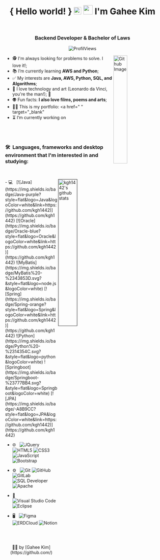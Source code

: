 <h1 align="center">{ Hello world! } 
                   <img src="https://github.com/rajput2107/rajput2107/blob/master/Assets/Earth.gif" width="24px">
                   <img src="https://raw.githubusercontent.com/iampavangandhi/iampavangandhi/master/gifs/Hi.gif" width="30px"> I'm Gahee Kim</h1>
 <p align="center"><br/>
  <!--
  <a href="https://www.linkedin.com/public-profile/settings?trk=d_flagship3_profile_self_view_public_profile&lipi=urn%3Ali%3Apage%3Ad_flagship3_profile_self_edit_contact_info%3B0eRLmcF7RMGODeWzWIo5qA%3D%3D"  target="_blank">
    <!-- <img src="https://img.shields.io/badge/-LinkedIn-blue?style=flat&logo=Linkedin&logoColor=white">
  </a>
  -->

  <!--
  <a href="mailto:kgh1442@gmail.com" target="_blank">
     <img src="https://img.shields.io/badge/-Gmail-c14438?style=flat&logo=Gmail&logoColor=white"> 
  </a>
  -->

</p>

<h3 align="center"> Backend Developer & Bachelor of Laws </h3>

<p align="center">
  <img alt="ProfilViews" src="https://views.whatilearened.today/views/github/kgh1442/kgh1442.svg" />
<!--  <img alt="visitors" src="https://visitor-badge.glitch.me/badge?page_id=kgh1442.kgh1442" />  -->
</p>

<img width="30%" align="right" alt="Github Image" src="https://media.giphy.com/media/fwbZnTftCXVocKzfxR/giphy.gif"/>

- 🕵️‍ I'm always looking for problems to solve. I love it!;
- 📚 I’m currently learning **AWS and Python**;
- ✅ My interests are **Java, AWS, Python, SQL, and Algorithms**;
- 🤖 I love technology and art (Leonardo da Vinci, you're the man!); 🎨
- 👽 Fun facts: **I also love films, poems and arts**;
- 👨‍🚀 This is my portfolio: <a href=" " target="_blank" </a>
- ⏳ I’m currently working on <a href=" " target="_blank"> </a>

<br/>
<br/>
<h3>🛠 &nbsp;Languages, frameworks and desktop environment that I'm interested in and studying:</h3> 
<br/>
<p>
  <a href=" ">
  <img width="35%" align="right" alt="kgh1442's github stats" src="https://github-readme-stats.vercel.app/api/top-langs/?username=kgh1442&count_private=true&theme=dracula">
  </a>
- 💻 &nbsp;
  [![Java](https://img.shields.io/badge/Java-purple?style=flat&logo=Java&logoColor=white&link=https://github.com/kgh1442)](https://github.com/kgh1442)
  [![Oracle](https://img.shields.io/badge/Oracle-blue?style=flat&logo=Oracle&logoColor=white&link=https://github.com/kgh1442)](https://github.com/kgh1442) 
  ![MyBatis](https://img.shields.io/badge/MyBatis%20-%2343853D.svg?&style=flat&logo=node.js&logoColor=white)
  [![Spring](https://img.shields.io/badge/Spring-orange?style=flat&logo=Spring&logoColor=white&link=https://github.com/kgh1442)](https://github.com/kgh1442)
  ![Python](https://img.shields.io/badge/Python%20-%2314354C.svg?&style=flat&logo=python&logoColor=white)
  ![Springboot](https://img.shields.io/badge/Springboot-%23777BB4.svg?&style=flat&logo=Springboot&logoColor=white)
  [![JPA](https://img.shields.io/badge/-A8B9CC?style=flat&logo=JPA&logoColor=white&link=https://github.com/kgh1442)](https://github.com/kgh1442) 
  
- 🌐 &nbsp;
  ![JQuery](https://img.shields.io/badge/JQuery%20-%2320232a.svg?&style=flat&logo=JQuery&logoColor=%2361DAFB)
  ![HTML5](https://img.shields.io/badge/HTML5%20-%23E34F26.svg?&style=flat&logo=html5&logoColor=white)
  ![CSS3](https://img.shields.io/badge/-CSS3-549FDE?style=flat-square&logo=css3&logoColor=white)
  ![JavaScript](https://img.shields.io/badge/-JavaScript-black?style=flat-square&logo=javascript)
  ![Bootstrap](https://img.shields.io/badge/BootStrap%20-%23563D7C.svg?&style=flat&logo=bootstrap&logoColor=white)
  
- ⚙️ &nbsp;
  ![Git](https://img.shields.io/badge/Git%20-%23F05033.svg?&style=flat&logo=git&logoColor=white)
  ![GitHub](https://img.shields.io/badge/GitHub%20-%23121011.svg?&style=flat&logo=github&logoColor=white)
  ![GitLab](https://img.shields.io/badge/GitLab%20-%23121011.svg?&style=flat&logo=gitlab&logoColor=white)
  ![SQL Developer](https://img.shields.io/badge/SQLDeveloper-%2300f.svg?&style=flat&logo=SQLDeveloper&logoColor=white)
  ![Apache](https://img.shields.io/badge/Apache%20-%23D42029.svg?&style=flat&logo=apache&logoColor=white)

- 🔧 &nbsp;
  ![Visual Studio Code](https://img.shields.io/badge/-Visual%20Studio%20Code-333333?style=flat&logo=visual-studio-code&logoColor=007ACC)
  ![Eclipse](https://img.shields.io/badge/-Eclipse%20-333333?style=flat&logo=Eclipse&logoColor=007ACC)
  
- 🖥 &nbsp;
  ![Figma](https://img.shields.io/badge/-Figma%20-%23F24E1E.svg?&style=flat&logo=figma&logoColor=white)
  ![ERDCloud](https://img.shields.io/badge/-ERDCloud-00ADEF?style=flat-square&logo=ERDCloud&logoColor=white)
  ![Notion](https://img.shields.io/badge/-Notion-16C60C?style=flat-square&logo=Notion&logoColor=white)
<br/>
<br/>
<p align="center">
👨‍🚀 by [Gahee Kim](https://github.com/)
</p>
